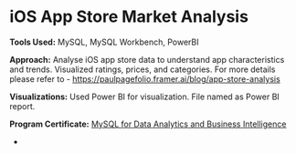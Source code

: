 # iOS App Store Market Analysis 

**Tools Used:** MySQL, MySQL Workbench, PowerBI

**Approach:** Analyse iOS app store data to understand app characteristics and trends. Visualized ratings, prices, and categories. For more details please refer to - https://paulpagefolio.framer.ai/blog/app-store-analysis

**Visualizations:** Used Power BI for visualization. File named as Power BI report. 

**Program Certificate:** [MySQL for Data Analytics and Business Intelligence](https://www.udemy.com/certificate/UC-328ae17c-df7d-46ce-84ff-abc120c0b61a/)

*
